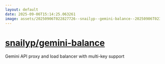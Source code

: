 ```yaml
---
layout: default
date: 2025-09-06T15:14:25.063261
image: assets/20250906T022827726--snailyp--gemini-balance--20250906T023041373--cropped.png
---
```


# [snailyp/gemini-balance](https://github.com/snailyp/gemini-balance)

Gemini API proxy and load balancer with multi-key support
